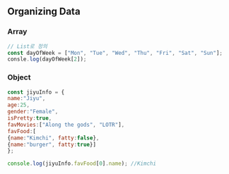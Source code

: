 ## Organizing Data

### Array
```js
// List로 정의
const dayOfWeek = ["Mon", "Tue", "Wed", "Thu", "Fri", "Sat", "Sun"];
consle.log(dayOfWeek[2]);
```

### Object
```js
const jiyuInfo = {
name:"Jiyu",
age:25,
gender:"Female",
isPretty:true,
favMovies:["Along the gods", "LOTR"],
favFood:[
{name:"Kimchi", fatty:false},
{name:"burger", fatty:true}]
};

console.log(jiyuInfo.favFood[0].name); //Kimchi

```
